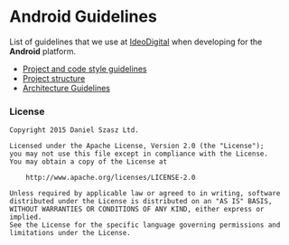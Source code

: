 # Android Guidelines

List of guidelines that we use at [IdeoDigital](http://ideo-digital.com) when developing for the __Android__ platform. 

* [Project and code style guidelines](project_and_code_style_guidelines.md)
* [Project structure](project_structure.md)
* [Architecture Guidelines](architecture_guidelines/android_architecture.md)

### License

```
Copyright 2015 Daniel Szasz Ltd.

Licensed under the Apache License, Version 2.0 (the "License");
you may not use this file except in compliance with the License.
You may obtain a copy of the License at

    http://www.apache.org/licenses/LICENSE-2.0

Unless required by applicable law or agreed to in writing, software
distributed under the License is distributed on an "AS IS" BASIS,
WITHOUT WARRANTIES OR CONDITIONS OF ANY KIND, either express or implied.
See the License for the specific language governing permissions and
limitations under the License.
```
